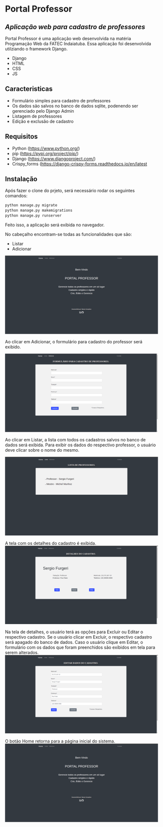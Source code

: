 # Portal Professor
## _Aplicação web para cadastro de professores_


Portal Professor é uma aplicação web desenvolvida na matéria Programação Web da FATEC Indaiatuba.
Essa aplicação foi desenvolvida utilziando o framework Django.

- Django
- HTML
- CSS
- JS

## Caracteristicas

- Formulário simples para cadastro de professores
- Os dados são salvos no banco de dados sqlite, podenendo ser gerenciado pelo Django Admin
- Listagem de professores
- Edição e exclusão de cadastro

## Requisitos

- Python (https://www.python.org/)
- pip (https://pypi.org/project/pip/)
- Django (https://www.djangoproject.com/)
- Crispy_forms (https://django-crispy-forms.readthedocs.io/en/latest

## Instalação

Após fazer o clone do prjeto, será necessário rodar os seguintes comandos: 
```sh
python manage.py migrate
python manage.py makemigrations
python manage.py runserver
```

Feito isso, a aplicação será exibida no navegador.

No cabeçalho encontram-se todas as funcionalidades que são:
- Listar
- Adicionar

![Home Page](https://raw.githubusercontent.com/RamonTadeuGoncalves/devDjango_portalProfessor/master/templates/static/media/home_page.png?token=GHSAT0AAAAAABWBD4B3SYOS52WSYHPKM4TUYWEH3BQ)


Ao clicar em Adicionar, o formulário para cadastro do professor será exibido.

![Create New Register](https://raw.githubusercontent.com/RamonTadeuGoncalves/devDjango_portalProfessor/master/templates/static/media/create_new_register_page.png?token=GHSAT0AAAAAABWBD4B32EPZ6P4O2XQQJP7UYWEH3WA)

Ao clicar em Listar, a lista com todos os cadastros salvos no banco de dados será exibida.
Para exibir os dados do respectivo professor, o usuário deve clicar sobre o nome do mesmo.

![List Page](https://raw.githubusercontent.com/RamonTadeuGoncalves/devDjango_portalProfessor/master/templates/static/media/list_page.png?token=GHSAT0AAAAAABWBD4B2N2NFPPIV77JQBTT2YWEH4AQ)

A tela com os detalhes do cadastro é exibida.
![Detail Page](https://raw.githubusercontent.com/RamonTadeuGoncalves/devDjango_portalProfessor/master/templates/static/media/detail_page.png?token=GHSAT0AAAAAABWBD4B2QUX5JRSOW5ADXTQMYWEHV5A)

Na tela de detalhes, o usuário terá as opções para Excluir ou Editar o respectivo cadastro.
Se o usuário clicar em Excluir, o respectivo cadastro será apagado do banco de dados.
Caso o usuário clique em Editar, o formulário com os dados que foram preenchidos são exibidos em tela para serem alterados.
![Edit Page](https://raw.githubusercontent.com/RamonTadeuGoncalves/devDjango_portalProfessor/master/templates/static/media/edit_page.png?token=GHSAT0AAAAAABWBD4B2HAQR4NRCFLX2CU6MYWEHYCA)

O botão Home retorna para a página inicial do sistema.
![Home Page](https://raw.githubusercontent.com/RamonTadeuGoncalves/devDjango_portalProfessor/master/templates/static/media/home_page.png?token=GHSAT0AAAAAABWBD4B3SYOS52WSYHPKM4TUYWEH3BQ)

